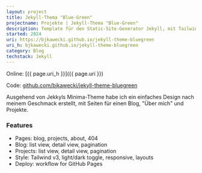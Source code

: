 ```yaml
---
layout: project
title: Jekyll-Thema "Blue-Green" 
projectname: Projekte | Jekyll-Thema "Blue-Green"
description: Template für den Static-Site-Generator Jekyll, mit Tailwind und Hell- und Dunkelmodus
started: 2024
uri: https://bjkawecki.github.io/jekyll-theme-bluegreen
uri_h: bjkawecki.github.io/jekyll-theme-bluegreen
category: Blog
techstack: Jekyll
---
```

Online: [{{ page.uri_h }}]({{ page.uri }})

Code: [github.com/bjkawecki/jekyll-theme-bluegreen](https://github.com/bjkawecki/jekyll-theme-bluegreen)

Ausgehend von Jekkyls Minima-Theme habe ich ein einfaches Design nach meinem Geschmack erstellt, mit Seiten für einen Blog, "Über mich" und Projekte.

### Features

- Pages: blog, projects, about, 404
- Blog: list view, detail view, pagination
- Projects: list view, detail view, pagination
- Style: Tailwind v3, light/dark toggle, responsive, layouts
- Deploy: workflow for GitHub Pages
